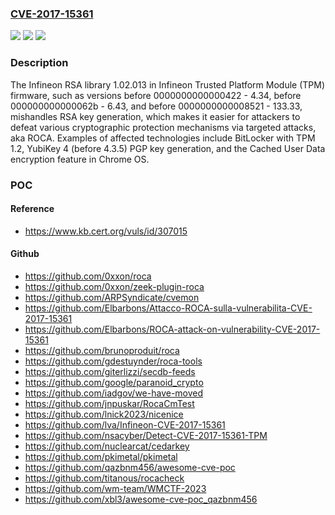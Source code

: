 ### [CVE-2017-15361](https://cve.mitre.org/cgi-bin/cvename.cgi?name=CVE-2017-15361)
![](https://img.shields.io/static/v1?label=Product&message=n%2Fa&color=blue)
![](https://img.shields.io/static/v1?label=Version&message=n%2Fa&color=blue)
![](https://img.shields.io/static/v1?label=Vulnerability&message=n%2Fa&color=brighgreen)

### Description

The Infineon RSA library 1.02.013 in Infineon Trusted Platform Module (TPM) firmware, such as versions before 0000000000000422 - 4.34, before 000000000000062b - 6.43, and before 0000000000008521 - 133.33, mishandles RSA key generation, which makes it easier for attackers to defeat various cryptographic protection mechanisms via targeted attacks, aka ROCA. Examples of affected technologies include BitLocker with TPM 1.2, YubiKey 4 (before 4.3.5) PGP key generation, and the Cached User Data encryption feature in Chrome OS.

### POC

#### Reference
- https://www.kb.cert.org/vuls/id/307015

#### Github
- https://github.com/0xxon/roca
- https://github.com/0xxon/zeek-plugin-roca
- https://github.com/ARPSyndicate/cvemon
- https://github.com/Elbarbons/Attacco-ROCA-sulla-vulnerabilita-CVE-2017-15361
- https://github.com/Elbarbons/ROCA-attack-on-vulnerability-CVE-2017-15361
- https://github.com/brunoproduit/roca
- https://github.com/gdestuynder/roca-tools
- https://github.com/giterlizzi/secdb-feeds
- https://github.com/google/paranoid_crypto
- https://github.com/iadgov/we-have-moved
- https://github.com/jnpuskar/RocaCmTest
- https://github.com/lnick2023/nicenice
- https://github.com/lva/Infineon-CVE-2017-15361
- https://github.com/nsacyber/Detect-CVE-2017-15361-TPM
- https://github.com/nuclearcat/cedarkey
- https://github.com/pkimetal/pkimetal
- https://github.com/qazbnm456/awesome-cve-poc
- https://github.com/titanous/rocacheck
- https://github.com/wm-team/WMCTF-2023
- https://github.com/xbl3/awesome-cve-poc_qazbnm456


